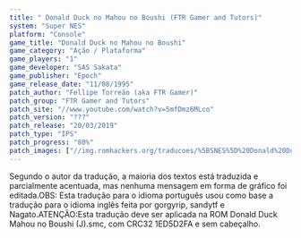```yaml
---
title: " Donald Duck no Mahou no Boushi (FTR Gamer and Tutors)"
system: "Super NES"
platform: "Console"
game_title: "Donald Duck no Mahou no Boushi"
game_category: "Ação / Plataforma"
game_players: "1"
game_developer: "SAS Sakata"
game_publisher: "Epoch"
game_release_date: "11/08/1995"
patch_author: "Fellipe Torreão (aka FTR Gamer)"
patch_group: "FTR Gamer and Tutors"
patch_site: "//www.youtube.com/watch?v=5mfDmz6MLco"
patch_version: "???"
patch_release: "20/03/2019"
patch_type: "IPS"
patch_progress: "80%"
patch_images: ["//img.romhackers.org/traducoes/%5BSNES%5D%20Donald%20Duck%20no%20Mahou%20no%20Boushi%20-%20FTR%20Gamer%20-%201.png","//img.romhackers.org/traducoes/%5BSNES%5D%20Donald%20Duck%20no%20Mahou%20no%20Boushi%20-%20FTR%20Gamer%20-%202.png","//img.romhackers.org/traducoes/%5BSNES%5D%20Donald%20Duck%20no%20Mahou%20no%20Boushi%20-%20FTR%20Gamer%20-%203.png"]
---
```

Segundo o autor da tradução, a maioria dos textos está traduzida e parcialmente acentuada, mas nenhuma mensagem em forma de gráfico foi editada.OBS: Esta tradução para o idioma português usou como base a tradução para o idioma inglês feita por gorgyrip, sandytf e Nagato.ATENÇÃO:Esta tradução deve ser aplicada na ROM Donald Duck Mahou no Boushi (J).smc, com CRC32 1ED5D2FA e sem cabeçalho.